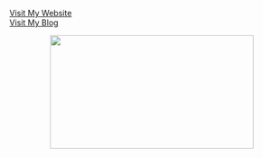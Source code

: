 <!-- Markdown-->
[Visit My Website](https://markkimotho.github.io/)
<br>
[Visit My Blog](https://ktinega.substack.com/)
<div align="center">
  <img src="https://i.imgur.com/MvMxQ1a.gif" width="360" height="201"/>
</div>
